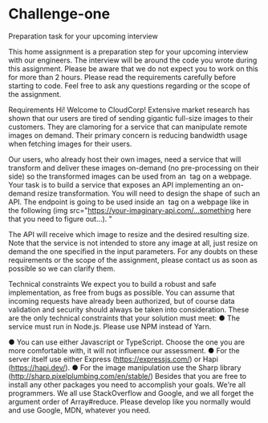 # Challenge-one

Preparation task for your upcoming interview

This home assignment is a preparation step for your upcoming interview with our
engineers. The interview will be around the code you wrote during this assignment.
Please be aware that we do not expect you to work on this for more than 2 hours.
Please read the requirements carefully before starting to code. Feel free to ask any questions
regarding or the scope of the assignment.

Requirements
Hi! Welcome to CloudCorp!
Extensive market research has shown that our users are tired of sending gigantic full-size
images to their customers. They are clamoring for a service that can manipulate remote
images on demand. Their primary concern is reducing bandwidth usage when fetching
images for their users.


Our users, who already host their own images, need a service that will transform and deliver
these images on-demand (no pre-processing on their side) so the transformed images can
be used from an <img> tag on a webpage. Your task is to build a service that exposes an
API implementing an on-demand resize transformation. You will need to design the shape
of such an API. The endpoint is going to be used inside an <img> tag on a webpage like in
the following (img src="https://your-imaginary-api.com/...something here
that you need to figure out...). "

The API will receive which image to resize and
the desired resulting size. Note that the service is not intended to store any image at all, just
resize on demand the one specified in the input parameters.
For any doubts on these requirements or the scope of the assignment, please contact us
as soon as possible so we can clarify them.

Technical constraints
We expect you to build a robust and safe implementation, as free from bugs as possible. You
can assume that incoming requests have already been authorized, but of course data
validation and security should always be taken into consideration.
These are the only technical constraints that your solution must meet:
● The service must run in Node.js. Please use NPM instead of Yarn.

● You can use either Javascript or TypeScript. Choose the one you are more
comfortable with, it will not influence our assessment.
● For the server itself use either Express (https://expressjs.com/) or Hapi
(https://hapi.dev/).
● For the image manipulation use the Sharp library
(http://sharp.pixelplumbing.com/en/stable/)
Besides that you are free to install any other packages you need to accomplish your goals.
We're all programmers. We all use StackOverflow and Google, and we all forget the
argument order of Array#reduce. Please develop like you normally would and use Google,
MDN, whatever you need.
